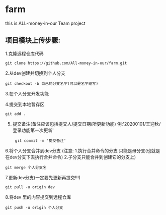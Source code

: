 # farm
this is ALL-money-in-our Team project
## 项目模块上传步骤:
1.克隆远程仓库代码

    git clone https://github.com/All-money-in-our/farm.git

2.从dev创建并切换到个人分支

    git checkout -b 自己的分支名字(可以是名字缩写)

3.在个人分支开发功能

4.提交到本地暂存区

    git add .

5. 提交备注(备注应该包括提交人/提交日期/所更新功能)
   例:'20200101/王迎秋/登录功能第一次更新'

        git commit -m '提交备注'
    
    
6.将个人分支合并到dev分支
(注意:  1.执行合并命令的分支 只能是母分支(也就是在dev分支下去执行合并命令) 
        2.子分支只能合并到创建它的分支上)

    git merge 个人分支名

7.更新dev分支(一定要先更新再提交!!!)

    git pull -u origin dev

8.将dev 里的内容提交到远程仓库

    git push -u origin 个人分支

